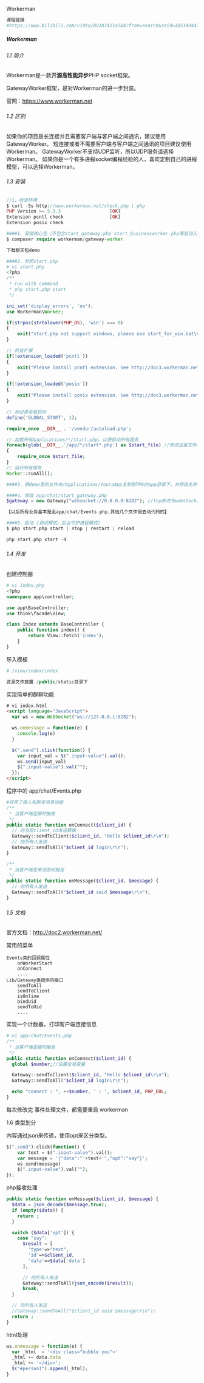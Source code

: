 Workerman

~~~php
课程链接
#https://www.bilibili.com/video/BV187411o7D4?from=search&seid=1851494477709103954
~~~



##### Workerman

###### 1.1 简介

Workerman是一款**开源高性能异步**PHP socket框架。

GatewayWorker框架，是对Workerman的进一步封装。

官网：https://www.workerman.net



###### 1.2 区别

如果你的项目是长连接并且需要客户端与客户端之间通讯，建议使用GatewayWorker。
短连接或者不需要客户端与客户端之间通讯的项目建议使用Workerman。
GatewayWorker不支持UDP监听，所以UDP服务请选择Workerman。
如果你是一个有多进程socket编程经验的人，喜欢定制自己的进程模型，可以选择Workerman。



###### 1.3  安装

~~~php
//1、检查环境
$ curl -Ss http://www.workerman.net/check.php | php
PHP Version >= 5.3.3                  [OK] 
Extension pcntl check                 [OK] 
Extension posix check 

####1、安装核心包（不包含start_gateway.php start_businessworker.php等启动入口文件）
$ composer require workerman/gateway-worker

下载聊天包demo

####2、参照start.php
# vi start.php
<?php
/**
 * run with command
 * php start.php start
 */

ini_set('display_errors', 'on');
use Workerman\Worker;

if(strpos(strtolower(PHP_OS), 'win') === 0)
{
    exit("start.php not support windows, please use start_for_win.bat\n");
}

// 检查扩展
if(!extension_loaded('pcntl'))
{
    exit("Please install pcntl extension. See http://doc3.workerman.net/appendices/install-extension.html\n");
}

if(!extension_loaded('posix'))
{
    exit("Please install posix extension. See http://doc3.workerman.net/appendices/install-extension.html\n");
}

// 标记是全局启动
define('GLOBAL_START', 1);

require_once __DIR__ . '/vendor/autoload.php';

// 加载所有Applications/*/start.php，以便启动所有服务
foreach(glob(__DIR__.'/app/*/start*.php') as $start_file) //修改这里文件名称 app
{
    require_once $start_file;
}
// 运行所有服务
Worker::runAll();

####3、把demo里的文件夹/Applications/YouraApp复制到TP6的app目录下，并修改名称为chat

####4、修改 app/chat/start_gateway.php
$gateway = new Gateway("websocket://0.0.0.0:8282"); //tcp修改为webstock协议

【以后所有业务基本是走app/chat/Events.php,其他几个文件很去动代码的】

####5、启动 (调试模式，后台守护进程模式)
$ php start.php start | stop | restart | reload

php start.php start -d
~~~



###### 1.4 开发

创建控制器

~~~php
# vi Index.php
<?php
namespace app\controller;

use app\BaseController;
use think\facade\View;

class Index extends BaseController {
    public function index() {
        return View::fetch('index');
    }
}
~~~

导入模板

~~~php
# /view/index/index

资源文件放置 /public/static目录下
~~~



实现简单的群聊功能

~~~html
# vi index.html
<script language="JavaScript">
  var ws = new WebSocket("ws://127.0.0.1:8282");

  ws.onmessage = function(e) {
    console.log(e)
  }

  $(".send").click(function() {
    var input_val = $(".input-value").val();
    ws.send(input_val)
    $(".input-value").val("");
  });
</script>
~~~



程序中的 app/chat/Events.php

~~~php
#自带了接入和群发消息功能
/**
 * 当客户端连接时触发
 */
public static function onConnect($client_id) {
  // 向当前client_id发送数据 
  Gateway::sendToClient($client_id, "Hello $client_id\r\n");
  // 向所有人发送
  Gateway::sendToAll("$client_id login\r\n");
}

/**
 * 当客户端发来消息时触发
 */
public static function onMessage($client_id, $message) {
  // 向所有人发送 
  Gateway::sendToAll("$client_id said $message\r\n");
}
~~~



###### 1.5 文档

官方文档：http://doc2.workerman.net/

常用的菜单

~~~
Events类的回调属性
    onWorkerStart
    onConnect
    ....
Lib/Gateway类提供的接口
    sendToAll
    sendToClient
    isOnline
    bindUid
    sendToUid
    ....
~~~



实现一个计数器，打印客户端连接信息

~~~php
# vi app/chat/Events.php
/**
 * 当客户端连接时触发
 */
public static function onConnect($client_id) {
  global $number;//设置全局变量

  Gateway::sendToClient($client_id, "Hello $client_id\r\n");
  Gateway::sendToAll("$client_id login\r\n");

  echo "connect : ", ++$number, ' : ', $client_id, PHP_EOL;
}
~~~



每次修改完 事件处理文件，都需要重启 workerman



1.6 类型划分

内容通过json来传递，使用opt来区分类型。

~~~php
$(".send").click(function() {
    var text = $(".input-value").val();
    var message = '{"data":"'+text+'","opt":"say"}';
    ws.send(message)
    $(".input-value").val("");
});
~~~



php接收处理

~~~php
public static function onMessage($client_id, $message) {
  $data = json_decode($message,true);
  if (empty($data)) {
    return ;
  }

  switch ($data['opt']) {
    case "say":
      $result = [
        'type'=>"text",
        'id'=>$client_id,
        'data'=>$data['data']
      ];

      // 向所有人发送
      Gateway::sendToAll(json_encode($result));
      break;
  }

  // 向所有人发送 
  //Gateway::sendToAll("$client_id said $message\r\n");
  return ;
}
~~~



html处理

~~~javascript
ws.onmessage = function(e) {
  var _html  = '<div class="bubble you">'
  _html += data.data
  _html += '</div>';
  $("#person1").append(_html);
}
~~~



